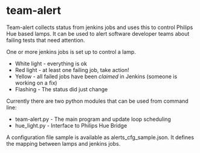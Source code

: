# team-alert
Team-alert collects status from jenkins jobs and uses this to control Philips Hue based lamps. It can be used to alert software developer teams about failing tests that need attention.

One or more jenkins jobs is set up to control a lamp.

* White light - everything is ok
* Red light - at least one failing job, take action!
* Yellow - all failed jobs have been *claimed* in Jenkins (someone is working on a fix)
* Flashing - The status did just change

Currently there are two python modules that can be used from command line:

* team-alert.py - The main program and update loop scheduling
* hue_light.py - Interface to Philips Hue Bridge

A configuration file sample is available as alerts_cfg_sample.json. It defines the mapping between lamps and jenkins jobs.
